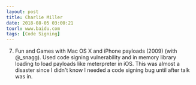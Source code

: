 ```yaml
---
layout: post
title: Charlie Miller
date: 2018-08-05 03:00:21
tourl: www.baidu.com
tags: [Code Signing]
---
```

7. Fun and Games with Mac OS X and iPhone payloads (2009) (with @_snagg).  Used code signing vulnerability and in memory library loading to load payloads like meterpreter in iOS.  This was almost a disaster since I didn't know I needed a code signing bug until after talk was in.